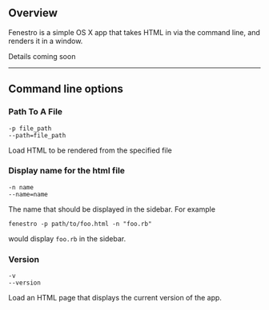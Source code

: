 ## Overview

Fenestro is a simple OS X app that takes HTML in via the command line, and
renders it in a window.

Details coming soon

-----

## Command line options

### Path To A File 
	-p file_path
	--path=file_path

Load HTML to be rendered from the specified file

### Display name for the html file
	-n name
	--name=name

The name that should be displayed in the sidebar. For example

	fenestro -p path/to/foo.html -n "foo.rb"

would display `foo.rb` in the sidebar.

### Version
	-v
	--version

Load an HTML page that displays the current version of the app.

